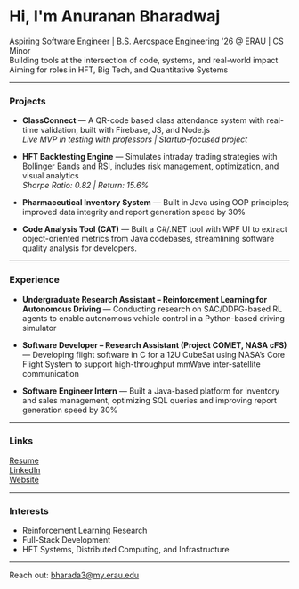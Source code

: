 # Hi, I'm Anuranan Bharadwaj

Aspiring Software Engineer | B.S. Aerospace Engineering '26 @ ERAU | CS Minor  
Building tools at the intersection of code, systems, and real-world impact  
Aiming for roles in HFT, Big Tech, and Quantitative Systems

---

### Projects

- **ClassConnect** — A QR-code based class attendance system with real-time validation, built with Firebase, JS, and Node.js  
  _Live MVP in testing with professors | Startup-focused project_

- **HFT Backtesting Engine** — Simulates intraday trading strategies with Bollinger Bands and RSI, includes risk management, optimization, and visual analytics  
  _Sharpe Ratio: 0.82 | Return: 15.6%_

- **Pharmaceutical Inventory System** — Built in Java using OOP principles; improved data integrity and report generation speed by 30%

- **Code Analysis Tool (CAT)** — Built a C#/.NET tool with WPF UI to extract object-oriented metrics from Java codebases, streamlining software quality analysis for developers.

---

### Experience

- **Undergraduate Research Assistant – Reinforcement Learning for Autonomous Driving** — Conducting research on SAC/DDPG-based RL agents to enable autonomous vehicle control in a Python-based driving simulator

- **Software Developer – Research Assistant (Project COMET, NASA cFS)** — Developing flight software in C for a 12U CubeSat using NASA’s Core Flight System to support high-throughput mmWave inter-satellite communication

- **Software Engineer Intern** — Built a Java-based platform for inventory and sales management, optimizing SQL queries and improving report generation speed by 30%

---

### Links

[Resume](https://anuranan.info/AnurananBharadwaj_RESUME_SE.pdf)  
[LinkedIn](https://www.linkedin.com/in/anuranan-bharadwaj)  
[Website](https://anuranan.info/)

---

### Interests

- Reinforcement Learning Research
- Full-Stack Development
- HFT Systems, Distributed Computing, and Infrastructure

---

Reach out: bharada3@my.erau.edu
